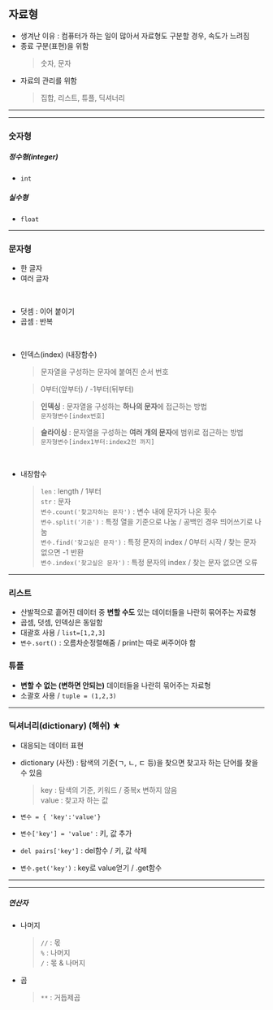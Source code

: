 ## 자료형  
- 생겨난 이유 : 컴퓨터가 하는 일이 많아서 자료형도 구분할 경우, 속도가 느려짐  
- 종료 구분(표현)을 위함  
  > 숫자, 문자  
- 자료의 관리를 위함  
  > 집합, 리스트, 튜플, 딕셔너리  
  
- - -  
- - -  

### 숫자형 

##### 정수형(integer)  
- `int`  

##### 실수형  
- `float`  

- - -  

### 문자형  
- 한 글자  
- 여러 글자
</br>  

- 덧셈 : 이어 붙이기  
- 곱셈 : 반복  
</br>  

- 인덱스(index) (내장함수)  
  > 문자열을 구성하는 문자에 붙여진 순서 번호
  
  > 0부터(앞부터) / -1부터(뒤부터)  

  > <strong>인덱싱</strong> : 문자열을 구성하는 **하나의 문자**에 접근하는 방법  
           `문자형변수[index번호]`  

  > <strong>슬라이싱</strong> : 문자열을 구성하는 **여러 개의 문자**에 범위로 접근하는 방법  
             `문자형변수[index1부터:index2전 까지]`  
</br>  

- 내장함수  
  > `len` : length / 1부터  
  > `str` : 문자  
  > `변수.count('찾고자하는 문자')` : 변수 내에 문자가 나온 횟수  
  > `변수.split('기준')` : 특정 열을 기준으로 나눔 / 공백인 경우 띄어쓰기로 나눔  
  > `변수.find('찾고싶은 문자')` : 특정 문자의 index / 0부터 시작 / 찾는 문자 없으면 -1 반환  
  > `변수.index('찾고싶은 문자')` : 특정 문자의 index / 찾는 문자 없으면 오류  

  
- - -  

### 리스트  
- 산발적으로 흩어진 데이터 중 **변할 수도** 있는 데이터들을 나란히 묶어주는 자료형  
- 곱셈, 덧셈, 인덱싱은 동일함  
- 대괄호 사용 / `list=[1,2,3]`
- `변수.sort()` : 오름차순정렬해줌 / print는 따로 써주어야 함  

### 튜플  
- **변할 수 없는 (변하면 안되는)** 데이터들을 나란히 묶어주는 자료형  
- 소괄호 사용 / `tuple = (1,2,3)`  

- - -  

### 딕셔너리(dictionary) (해쉬) ★  
- 대응되는 데이터 표현  
- dictionary (사전) : 탐색의 기준(ㄱ, ㄴ, ㄷ 등)을 찾으면 찾고자 하는 단어를 찾을 수 있음  
  > key : 탐색의 기준, 키워드 / 중복x 변하지 않음  
  > value : 찾고자 하는 값  

- `변수 = { 'key':'value'}`  
- `변수['key'] = 'value'` : 키, 값 추가  
- `del pairs['key']` : del함수 / 키, 값 삭제  
- `변수.get('key')` : key로 value얻기 / .get함수  

- - -  
- - -  

##### 연산자  
- 나머지
  > `//` : 몫  
  > `%` : 나머지  
  > `/` : 몫 & 나머지  
- 곱  
  > `**` : 거듭제곱
